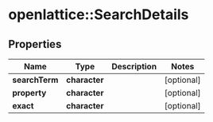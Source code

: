 # openlattice::SearchDetails

## Properties
Name | Type | Description | Notes
------------ | ------------- | ------------- | -------------
**searchTerm** | **character** |  | [optional] 
**property** | **character** |  | [optional] 
**exact** | **character** |  | [optional] 


